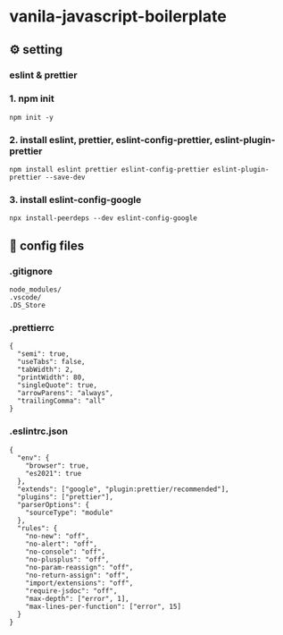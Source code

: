 # vanila-javascript-boilerplate


## ⚙️ setting

### eslint & prettier
### 1. npm init
```
npm init -y
```
### 2. install eslint, prettier, eslint-config-prettier, eslint-plugin-prettier
```
npm install eslint prettier eslint-config-prettier eslint-plugin-prettier --save-dev
```
### 3. install eslint-config-google
```
npx install-peerdeps --dev eslint-config-google
```

## 📜 config files

### .gitignore
```
node_modules/
.vscode/
.DS_Store
```

### .prettierrc
```
{
  "semi": true,
  "useTabs": false,
  "tabWidth": 2,
  "printWidth": 80,
  "singleQuote": true,
  "arrowParens": "always",
  "trailingComma": "all"
}
```

### .eslintrc.json
```
{
  "env": {
    "browser": true,
    "es2021": true
  },
  "extends": ["google", "plugin:prettier/recommended"],
  "plugins": ["prettier"],
  "parserOptions": {
    "sourceType": "module"
  },
  "rules": {
    "no-new": "off",
    "no-alert": "off",
    "no-console": "off",
    "no-plusplus": "off",
    "no-param-reassign": "off",
    "no-return-assign": "off",
    "import/extensions": "off",
    "require-jsdoc": "off",
    "max-depth": ["error", 1],
    "max-lines-per-function": ["error", 15]
  }
}

```

